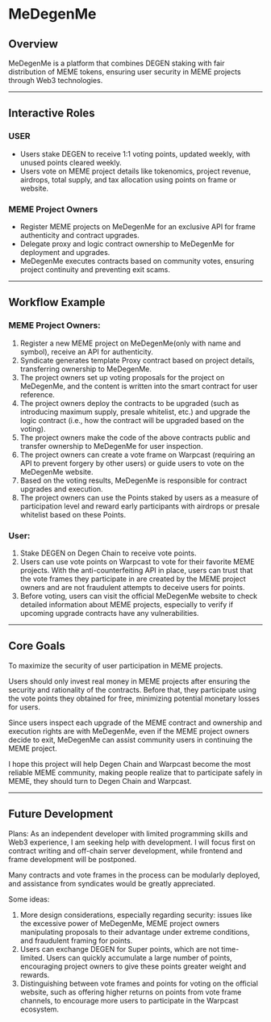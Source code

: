 # MeDegenMe

## Overview
MeDegenMe is a platform that combines DEGEN staking with fair distribution of MEME tokens, ensuring user security in MEME projects through Web3 technologies.

---
## Interactive Roles
### USER
- Users stake DEGEN to receive 1:1 voting points, updated weekly, with unused points cleared weekly.
- Users vote on MEME project details like tokenomics, project revenue, airdrops, total supply, and tax allocation using points on frame or website.

### MEME Project Owners
- Register MEME projects on MeDegenMe for an exclusive API for frame authenticity and contract upgrades.
- Delegate proxy and logic contract ownership to MeDegenMe for deployment and upgrades.
- MeDegenMe executes contracts based on community votes, ensuring project continuity and preventing exit scams.

---
## Workflow Example
### MEME Project Owners:
1. Register a new MEME project on MeDegenMe(only with name and symbol), receive an API for authenticity.
2. Syndicate generates template Proxy contract based on project details, transferring ownership to MeDegenMe.
3. The project owners set up voting proposals for the project on MeDegenMe, and the content is written into the smart contract for user reference.
4. The project owners deploy the contracts to be upgraded (such as introducing maximum supply, presale whitelist, etc.) and upgrade the logic contract (i.e., how the contract will be upgraded based on the voting).
5. The project owners make the code of the above contracts public and transfer ownership to MeDegenMe for user inspection.
6. The project owners can create a vote frame on Warpcast (requiring an API to prevent forgery by other users) or guide users to vote on the MeDegenMe website.
7. Based on the voting results, MeDegenMe is responsible for contract upgrades and execution.
8. The project owners can use the Points staked by users as a measure of participation level and reward early participants with airdrops or presale whitelist based on these Points.

### User:
1. Stake DEGEN on Degen Chain to receive vote points.
2. Users can use vote points on Warpcast to vote for their favorite MEME projects. With the anti-counterfeiting API in place, users can trust that the vote frames they participate in are created by the MEME project owners and are not fraudulent attempts to deceive users for points.
3. Before voting, users can visit the official MeDegenMe website to check detailed information about MEME projects, especially to verify if upcoming upgrade contracts have any vulnerabilities.

---
## Core Goals
To maximize the security of user participation in MEME projects.

Users should only invest real money in MEME projects after ensuring the security and rationality of the contracts. Before that, they participate using the vote points they obtained for free, minimizing potential monetary losses for users.

Since users inspect each upgrade of the MEME contract and ownership and execution rights are with MeDegenMe, even if the MEME project owners decide to exit, MeDegenMe can assist community users in continuing the MEME project.

I hope this project will help Degen Chain and Warpcast become the most reliable MEME community, making people realize that to participate safely in MEME, they should turn to Degen Chain and Warpcast.

---
## Future Development
Plans: As an independent developer with limited programming skills and Web3 experience, I am seeking help with development. I will focus first on contract writing and off-chain server development, while frontend and frame development will be postponed.

Many contracts and vote frames in the process can be modularly deployed, and assistance from syndicates would be greatly appreciated.

Some ideas:
1. More design considerations, especially regarding security: issues like the excessive power of MeDegenMe, MEME project owners manipulating proposals to their advantage under extreme conditions, and fraudulent framing for points.
2. Users can exchange DEGEN for Super points, which are not time-limited. Users can quickly accumulate a large number of points, encouraging project owners to give these points greater weight and rewards.
3. Distinguishing between vote frames and points for voting on the official website, such as offering higher returns on points from vote frame channels, to encourage more users to participate in the Warpcast ecosystem.
